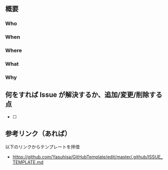 ## 概要
<!-- Issue の概要をこの行の下から書いてください。 -->


<!-- Issue の 5W(1H) をこの行の下から埋めてください。課題を明確化するために、全ての項目を埋めることを推奨します。-->
### Who


### When


### Where


### What


### Why


<!-- ### How
How は「この方法で解決しそう」という案があれば追記してください。 -->


## 何をすれば Issue が解決するか、追加/変更/削除する点
<!-- 箇条書きでこの行の下から書いてください。 -->
- [ ] 


## 参考リンク（あれば）
以下のリンクからテンプレートを拝借
- https://github.com/Yasuhisa/GitHubTemplate/edit/master/.github/ISSUE_TEMPLATE.md